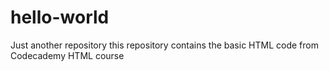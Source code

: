 # hello-world
Just another repository
this repository contains the basic HTML code from Codecademy HTML course
